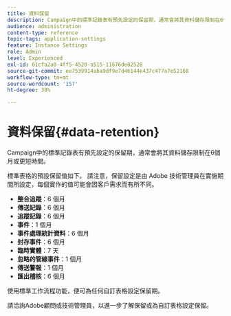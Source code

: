 ```yaml
---
title: 資料保留
description: Campaign中的標準記錄表有預先設定的保留期，通常會將其資料儲存限制在6個月或更短時間。 了解標準表格的預設保留值。
audience: administration
content-type: reference
topic-tags: application-settings
feature: Instance Settings
role: Admin
level: Experienced
exl-id: 01cfa2a0-4ff5-4520-a515-11676de82528
source-git-commit: ee7539914aba9df9e7d46144e437c477a7e52168
workflow-type: tm+mt
source-wordcount: '157'
ht-degree: 38%

---
```


# 資料保留{#data-retention}

Campaign中的標準記錄表有預先設定的保留期，通常會將其資料儲存限制在6個月或更短時間。

標準表格的預設保留值如下。 請注意，保留設定是由 Adobe 技術管理員在實施期間所設定，每個實作的值可能會因客戶需求而有所不同。

* **整合追蹤**：6 個月
* **傳送記錄**：6 個月
* **追蹤記錄**：6 個月
* **事件**：1 個月
* **事件處理統計資料**：6 個月
* **封存事件**：6 個月
* **臨時實體**：7 天
* **忽略的管線事件**：1 個月
* **傳送警報**：1 個月
* **匯出稽核**：6 個月

使用標準工作流程功能，便可為任何自訂表格設定保留期。

請洽詢Adobe顧問或技術管理員，以進一步了解保留或為自訂表格設定保留。
